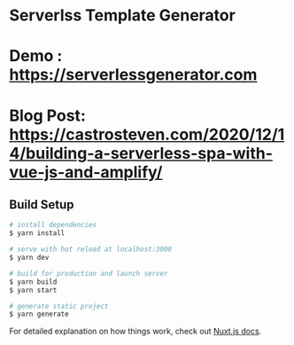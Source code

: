 # Serverlss Template Generator
# Demo : https://serverlessgenerator.com
# Blog Post: https://castrosteven.com/2020/12/14/building-a-serverless-spa-with-vue-js-and-amplify/

## Build Setup

```bash
# install dependencies
$ yarn install

# serve with hot reload at localhost:3000
$ yarn dev

# build for production and launch server
$ yarn build
$ yarn start

# generate static project
$ yarn generate
```

For detailed explanation on how things work, check out [Nuxt.js docs](https://nuxtjs.org).
